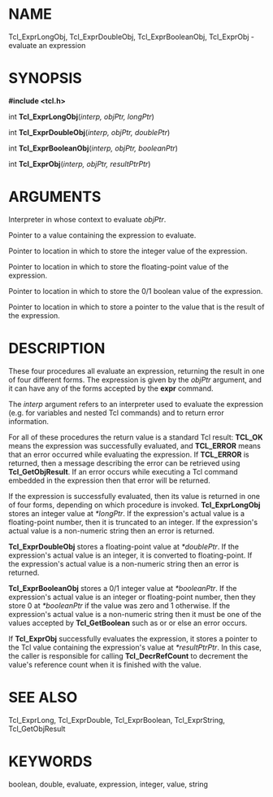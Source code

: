 # NAME

Tcl_ExprLongObj, Tcl_ExprDoubleObj, Tcl_ExprBooleanObj, Tcl_ExprObj -
evaluate an expression

# SYNOPSIS

**#include \<tcl.h\>**

int **Tcl_ExprLongObj**(*interp, objPtr, longPtr*)

int **Tcl_ExprDoubleObj**(*interp, objPtr, doublePtr*)

int **Tcl_ExprBooleanObj**(*interp, objPtr, booleanPtr*)

int **Tcl_ExprObj**(*interp, objPtr, resultPtrPtr*)

# ARGUMENTS

Interpreter in whose context to evaluate *objPtr*.

Pointer to a value containing the expression to evaluate.

Pointer to location in which to store the integer value of the
expression.

Pointer to location in which to store the floating-point value of the
expression.

Pointer to location in which to store the 0/1 boolean value of the
expression.

Pointer to location in which to store a pointer to the value that is the
result of the expression.

# DESCRIPTION

These four procedures all evaluate an expression, returning the result
in one of four different forms. The expression is given by the *objPtr*
argument, and it can have any of the forms accepted by the **expr**
command.

The *interp* argument refers to an interpreter used to evaluate the
expression (e.g. for variables and nested Tcl commands) and to return
error information.

For all of these procedures the return value is a standard Tcl result:
**TCL_OK** means the expression was successfully evaluated, and
**TCL_ERROR** means that an error occurred while evaluating the
expression. If **TCL_ERROR** is returned, then a message describing the
error can be retrieved using **Tcl_GetObjResult**. If an error occurs
while executing a Tcl command embedded in the expression then that error
will be returned.

If the expression is successfully evaluated, then its value is returned
in one of four forms, depending on which procedure is invoked.
**Tcl_ExprLongObj** stores an integer value at *\*longPtr*. If the
expression\'s actual value is a floating-point number, then it is
truncated to an integer. If the expression\'s actual value is a
non-numeric string then an error is returned.

**Tcl_ExprDoubleObj** stores a floating-point value at *\*doublePtr*. If
the expression\'s actual value is an integer, it is converted to
floating-point. If the expression\'s actual value is a non-numeric
string then an error is returned.

**Tcl_ExprBooleanObj** stores a 0/1 integer value at *\*booleanPtr*. If
the expression\'s actual value is an integer or floating-point number,
then they store 0 at *\*booleanPtr* if the value was zero and 1
otherwise. If the expression\'s actual value is a non-numeric string
then it must be one of the values accepted by **Tcl_GetBoolean** such as
or or else an error occurs.

If **Tcl_ExprObj** successfully evaluates the expression, it stores a
pointer to the Tcl value containing the expression\'s value at
*\*resultPtrPtr*. In this case, the caller is responsible for calling
**Tcl_DecrRefCount** to decrement the value\'s reference count when it
is finished with the value.

# SEE ALSO

Tcl_ExprLong, Tcl_ExprDouble, Tcl_ExprBoolean, Tcl_ExprString,
Tcl_GetObjResult

# KEYWORDS

boolean, double, evaluate, expression, integer, value, string

<!---
Copyright (c) 1996-1997 Sun Microsystems, Inc
-->

